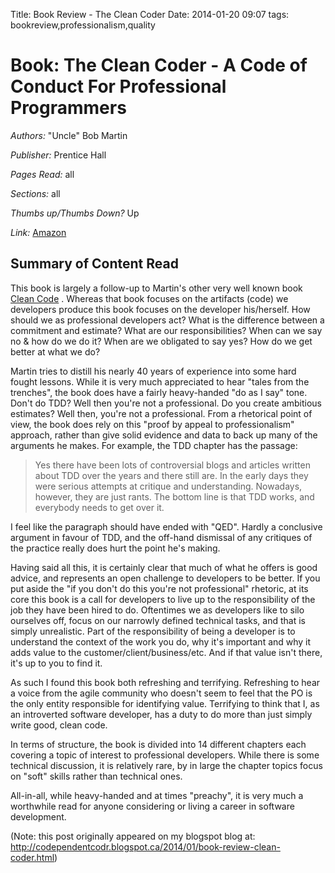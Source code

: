 Title: Book Review - The Clean Coder
Date: 2014-01-20 09:07
tags: bookreview,professionalism,quality

# Book: The Clean Coder - A Code of Conduct For Professional Programmers

*Authors:* "Uncle" Bob Martin

*Publisher:* Prentice Hall

*Pages Read:* all

*Sections:* all

*Thumbs up/Thumbs Down?* Up

*Link:* [Amazon](http://www.amazon.ca/Clean-Coder-Conduct-Professional-Programmers/dp/0137081073/ref=sr_1_1?ie=UTF8&qid=1390237049&sr=8-1&keywords=the+clean+coder)

## Summary of Content Read

This book is largely a follow-up to Martin's other very well known book
[Clean Code](https://www.amazon.ca/Clean-Code-Handbook-Software-Craftsmanship/dp/0132350882/ref=pd_bxgy_14_img_2?_encoding=UTF8&psc=1&refRID=3SXJ498BQX424TCE3F4M)
.  Whereas that book focuses on the artifacts (code) we developers produce this book focuses on the developer
his/herself.  How should we as professional developers act?  What is the difference between a commitment and estimate?
What are our responsibilities?  When can we say no & how do we do it?  When are we obligated to say yes?  How do we get
better at what we do?

Martin tries to distill his nearly 40 years of experience into some hard fought lessons.  While it is very much
appreciated to hear "tales from the trenches", the book does have a fairly heavy-handed "do as I say" tone.  Don't do
TDD?  Well then you're not a professional.  Do you create ambitious estimates?  Well then, you're not a professional.
From a rhetorical point of view, the book does rely on this "proof by appeal to professionalism" approach, rather than
give solid evidence and data to back up many of the arguments he makes.  For example, the TDD chapter has the passage:

> Yes there have been lots of controversial blogs and articles written about TDD over the years and there still are.
In the early days they were serious attempts at critique and understanding.  Nowadays, however, they are just rants.
The bottom line is that TDD works, and everybody needs to get over it.

I feel like the paragraph should have ended with
"QED".  Hardly a conclusive argument in favour of TDD, and the off-hand dismissal of any critiques of the practice
really does hurt the point he's making.

Having said all this, it is certainly clear that much of what he offers is good advice, and represents an open challenge
to developers to be better.  If you put aside the "if you don't do this you're not professional" rhetoric, at its core
this book is a call for developers to live up to the responsibility of the job they have been hired to do.  Oftentimes
we as developers like to silo ourselves off, focus on our narrowly defined technical tasks, and that is simply
unrealistic.  Part of the responsibility of being a developer is to understand the context of the work you do, why it's
important and why it adds value to the customer/client/business/etc.  And if that value isn't there, it's up to you to
find it.

As such I found this book both refreshing and terrifying.  Refreshing to hear a voice from the agile community who
doesn't seem to feel that the PO is the only entity responsible for identifying value. Terrifying to think that I, as
an introverted software developer, has a duty to do more than just simply write good, clean code.

In terms of structure, the book is divided into 14 different chapters each covering a topic of interest to professional
developers.  While there is some technical discussion, it is relatively rare, by in large the chapter topics focus on
"soft" skills rather than technical ones.

All-in-all, while heavy-handed and at times "preachy", it is very much a worthwhile read for anyone considering or
living a career in software development.

(Note: this post originally appeared on my blogspot blog at: <http://codependentcodr.blogspot.ca/2014/01/book-review-clean-coder.html>)

